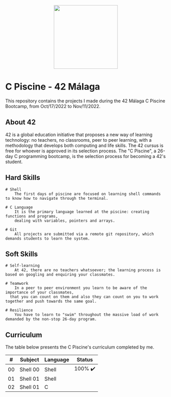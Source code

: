 <p align="center"> 
	<img src="https://res.cloudinary.com/practicaldev/image/fetch/s--MF5Cp2yD--/c_limit%2Cf_auto%2Cfl_progressive%2Cq_66%2Cw_880/https://dev-to-uploads.s3.amazonaws.com/i/nyj855ggghu7rcc6ib7c.gif" height="200px" length="200px" /> 
</p>

# C Piscine - 42 Málaga
This repository contains the projects I made during the 42 Málaga C Piscine Bootcamp, from Oct/17/2022 to Nov/11/2022.

## About 42

42 is a global education initiative that proposes a new way of learning technology: no teachers,
no classrooms, peer to peer learning, with a methodology that develops both computing and life skills. 
The 42 cursus is free for whoever is approved in its selection process. The "C Piscine", a 26-day C programming bootcamp,
is the selection process for becoming a 42's student.

## Hard Skills

```
# Shell
	The first days of piscine are focused on learning shell commands to know how to navigate through the terminal.
  
# C Language
	It is the primary language learned at the piscine: creating functions and programs, 
	dealing with variables, pointers and arrays.

# Git
	All projects are submitted via a remote git repository, which demands students to learn the system.
```

## Soft Skills

```
# Self-learning
	At 42, there are no teachers whatsoever; the learning process is based on googling and enquiring your classmates.
  
# Teamwork
	In a peer to peer environment you learn to be aware of the importance of your classmates, 
  that you can count on them and also they can count on you to work together and push towards the same goal.
  
# Resilience
	You have to learn to "swim" throughout the massive load of work demanded by the non-stop 26-day program.
```

## Curriculum

The table below presents the C Piscine's curriculum completed by me.

| #  | Subject  | Language | Status   |
| -- | -------- | -------- | -------- |
| 00 | Shell 00 |  Shell   | 100% ✔️ |
| 01 | Shell 01 |  Shell   |
| 02 | Shell 01 |   C      |
